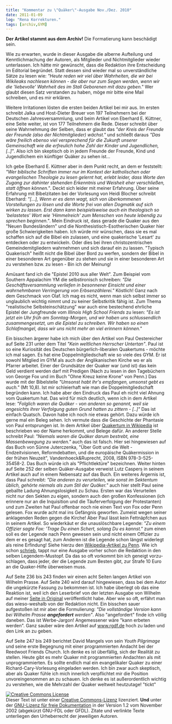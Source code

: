 ```yaml
---
title: "Kommentar zu \"Quäker\"-Ausgabe Nov./Dez. 2010"
date: 2011-01-09
log: "Rena Korrekturen."
tags: [archiv,GYM]
---
```

**Der Artikel stammt aus dem Archiv!** Die Formatierung kann beschädigt sein.

Wie zu erwarten, wurde in dieser Ausgabe die alberne Aufteilung und Kenntlichmachung der Autoren, als Mitglieder und Nichtmitglieder wieder unterlassen. Ich hätte mir gewünscht, dass die Redaktion ihre Entscheidung im Editorial begründet. Statt dessen sind wieder mal so unverständliche Sätze zu lesen wie: <i>"Heute reden wir viel über Wahrheiten, die wir bei Wikileaks nachlesen können - die aber nur zum Segen werden, wenn wir die 'liebevolle' Wahrheit des im Stall Geborenen mit dazu geben."</i> Wer glaubt diesen Satz verstanden zu haben, möge mir bitte eine Mail schreiben, und es mir erklären.

Weitere Irritationen lösten die ersten beiden Artikel bei mir aus. Im ersten schreibt Jalka und Host-Dieter Breuer von 197 Teilnehmern bei der Deutschen Jahresversammlung, und beim Artikel von Eberhard E. Küttner, eine Seite weiter, ist von 177 Teilnehmern die Rede. Dieser schreibt über seine Wahrnehmung der Selben, dass er glaubt das <i>"der Kreis der Freunde der Freunde (also der Nichtmitglieder) wächst."</i> und schließt daraus <i>"Das wäre freilich ebenso viel versprechend für die Zukunft unserer Gemeinschaft wie die erfreulich hohe Zahl der Kinder und Jugendlichen, [..]"</i>. Also ich bin skeptisch ob in jedem Freunde der Freunde, Kind und Jugendlichem ein künftiger Quäker zu sehen ist...

Ich gebe Eberhard E. Küttner aber in dem Punkt recht, an dem er feststellt: <i>"Wer biblische Schriften immer nur im Kontext der katholischen oder evangelischen Theologie zu lesen gelernt hat, erlebt leider, dass Worte den Zugang zur dahinter stehenden Erkenntnis und Weisheit eher verschließen, statt öffnen können."</i>. Deckt sich leider mit meiner Erfahrung. Über seine Erfahrung mit Bibelzitaten bei der Vorlesung von Heidi Blocher schreibt Eberhard: <i>"[...], Wenn er es denn wagt, sich von überkommenen Vorstellungen zu lösen und die Worte frei von allen Dogmatik auf sich wirken zu lassen. Erst dann kann beispielsweise auch ein theologisch so 'belastetes' Wort wie 'Himmelreich' zum Menschen von heute lebendig zu sprechen beginnen."</i>. Mein Eindruck ist, dass gerade die Quaker aus den "Neuen Bundesländern" und die Nonthesistisch-Esotherischen Quaker hier große Schwierigkeiten haben. Ich würde mir wünschen, dass sie es mal schaffen sich auf die Bibel ein zulassen, und eine quakerische 'Lesart' zu entdecken oder zu entwickeln. Oder dies bei ihren christozentrischen Gemeindemitgliedern wahrnehmen und sich darauf ein zu lassen. "Typisch Quakerisch" heißt nicht die Bibel über Bord zu werfen, sondern der Bibel in einer besonderen Art gegenüber zu stehen und sie in einer besonderen Art zu verstehen bzw. zu lesen - Bin ich der Meinung!

Amüsant fand ich die "Epistel 2010 aus aller Welt". Zum Beispiel vom Southern Appalachim YM die selbstironisch schreiben: <i>"Die Geschäftsversammlung verliefen in besonnener Einsicht und einer wahrnehmbaren Verringerung von Erbsenzählerei."</i> Köstlich! Ganz nach dem Geschmack von Olaf. Ich mag es nicht, wenn man sich selbst immer so unglaublich wichtig nimmt und zu keiner Selbstkritik fähig ist. Zum Thema "realistische Selbsteinschätzung" war auch eine bestechend ehrliche Epistel der Jungfreunde vom <i>Illinois High School Friends</i> zu lesen: <i>"Es ist jetzt ein Uhr früh am Sonntag-Morgen, und wir haben uns schlussendlich zusammengesetzt, um die Epistel zu schreiben. Wir haben so einen Schlafmangel, dass wir uns nicht mehr an viel erinnern können."</i>

Ein bisschen ärgerer habe ich mich über den Artikel von Paul Oestereicher auf Seite 231 unter dem Titel <i>"Kein weltlichen Herrscher Untertan"</i>. Paul ist so eine Kuriosität des Deutschen bürgerlich-liberalen Quakertums - möchte ich mal sagen. Es hat eine Doppelmitgliedschaft wie so viele des GYM. Er ist sowohl Mitglied im GYM als auch der Anglikanischen Kirche wo er als Pfarrer arbeitet. Einer der Grundsätze der Quaker war (und ist) das kein Geld verdient werden darf mit Predigen (Nach zu lesen in den Tagebüchern von George Fox und im Buch "Ohne Kreuz keine Krone" von Penn.) Das wurde mit der Bibelstelle <i>"Umsonst habt ihr's empfangen, umsonst gebt es auch."</i> (Mt 10,8). Ist mir schleierhaft wie man die Doppelmitgliedschaft begründen kann. Ich habe aber den Eindruck das Paul eh nicht viel Ahnung vom Quakertum hat. Das wird für mich deutlich, wenn ich in dem Artikel lese: <i>"Folglich waren die Quäker - von anderen so genannt, weil sie angesichts ihrer Verfolgung guten Grund hatten zu zittern - [..]"</i> Das ist einfach Quatsch. Davon habe ich noch nie etwas gehört. Dazu würde ich gerne mal ein Beleg sehen. Ich vermute dass die Geschichte der Phantasie von Paul entsprungen ist. In dem Artikel über <a href="http://de.wikipedia.org/wiki/Qu%C3%A4kertum#Namensgebung">Quakertum in Wikipedia</a> ist beschrieben wo der Name herkommt, und Belege dafür. An anderer Stelle schreibt Paul: <i>"Niemals waren die Quäker darum bestrebt, eine Massenbewegung zu werden."</i> auch das ist falsch. Hier sei hingewiesen auf das Buch von Sünne Juterczenka, "Über Gott und die Welt - Endzeitvisionen, Reformdebatten, und die europäische Quäkermission in der frühen Neuzeit", Vandenhoeck&Ruprecht, 2008, ISBN 978-3-525-35458-2. Das Buch würde ich als "Pflichtlektüre" bezeichnen. Weiter hinten auf Seite 252 der selben Quäker-Ausgabe verweist Lutz Caspers in seinem Artikel auch auf in einem Nebensatz auf das Buch. Ein weiteres Ärgernis ist, dass Paul schreibt: <i>"Die anderen zu verurteilen, wie sonst im Sektentum üblich, gehörte niemals als zum Stil der Quäker."</i> auch hier stellt Paul seine geballte Ladung Ahnungslosigkeit zu Schau. Ersten war das Verurteilen nicht nur den Sekten zu eigen, sondern auch den großen Konfessionen (ich erinnere nur an die Inquisition und die Täuferverfolgung der Protestanten) und zum Zweiten hat Paul offenbar noch nie einen Text von Fox oder Penn gelesen. Fox wurde acht mal ins Gefängnis geworfen. Zumeist wegen seiner anklagenden Reden gegen die Kirche! Aber Paul lässt kein Fettnäpfchen aus in seinem Artikel. So wiederkäut er die unauslöschbare Legende: <i>"Zu einem Offizier sagte Fox: 'Trage Du einen Schert, solang Du es kannst."</i> zum einen soll es der Legende nach Penn gewesen sein und nicht einem Offizier zu dem er es gesagt hat, zum Anderen ist die Legende schon längst widerlegt als reine Erfindung! Siehe hierzu den <a href="http://de.wikipedia.org/wiki/William_Penn#Legenden">Wikipedia-Artikel zu Penn</a>. Wie ich schon <a href="http://www.the-independent-friend.de/?q=node/684">schrieb</a>, tappt nur eine Ausgabe vorher schon die Redaktion in den selben Legendem-Mustopf. Da das so oft vorkommt bin ich geneigt vorzu- schlagen, dass jeder, der die Legende zum Besten gibt, zur Strafe 10 Euro an die Quaker-Hilfe überweisen muss.

Auf Seite 236 bis 243 finden wir einen acht Seiten langen Artikel von Wilhelm Prasse. Auf Seite 240 wird darauf hingewiesen, dass bei dem Autor die ungekürzte Fassung zu bekommen ist. Ich habe überlegt ob das eine Reaktion ist, weil ich den Leserbrief von der letzten Ausgabe von Wilhelm auf meiner <a href="http://www.the-independent-friend.de/?q=node/683">Seite in Original</a> veröffentlicht habe. Aber wie so oft, erfährt man das wieso-weshalb von der Redaktion nicht. Ein bisschen sauer aufgestoßen ist mir aber die Formulierung: <i>"Die vollständige Version kann bei Wilhelm Prasse **angefordert** werden"</i>. Also "angefordert" finde ich völlig daneben. Das ist Werbe-Jargon! Angemessener wäre "kann erbeten werden". Ganz sauber wäre den Artikel auf www.rgdf.de hoch zu laden und den Link an zu geben.

Auf Seite 247 bis 249 berichtet David Mangels von sein <i>Youth Pilgrimage</i> und seine erste Begegnung mit einer programmierten Andacht bei der Reedwoot Friends Church. Ich denke es ist überfällig, sich der Realität zu stellen. Heute gibt es mehr Quaker mit programmierten Andachten als mit unprogrammierten. Es sollte endlich mal ein evangelikaler Quaker zu einer Richard-Cary-Vorlesung eingeladen werden. Ich bin zwar auch skeptisch, aber als Quaker fühle ich mich innerlich verpflichtet mir die Position unvoreingenommen an zu schauen. Ich denke es ist außerordentlich wichtig zu verstehen, wie die Mehrzahl der Quaker weltweit heutzutage! "tickt"


<a rel="license" href="http://creativecommons.org/licenses/by-sa/3.0/de/"><img alt="Creative Commons License" style="border-width: 0pt;" src="http://i.creativecommons.org/l/by-sa/3.0/de/88x31.png" /></a> <br />
Dieser <span xmlns:dc="http://purl.org/dc/elements/1.1/" href="http://purl.org/dc/dcmitype/Text" rel="dc:type">Text</span> ist unter einer <a rel="license" href="http://creativecommons.org/licenses/by-sa/3.0/de/">Creative Commons-Lizenz</a> lizenziert. **Und** unter der <a href="http://de.wikipedia.org/wiki/GFDL">GNU-Lizenz f&uuml;r freie Dokumentation</a> in der Version 1.2 vom November 2002 (abgek&uuml;rzt GNU-FDL oder GFDL). Zitate und verlinkte Texte unterliegen den Urheberrecht der jeweiligen Autoren.
